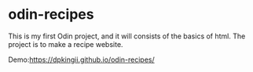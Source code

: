 # odin-recipes
This is my first Odin project, and it will consists of the basics of html. The project is to make a recipe website.

Demo:https://dpkingii.github.io/odin-recipes/
